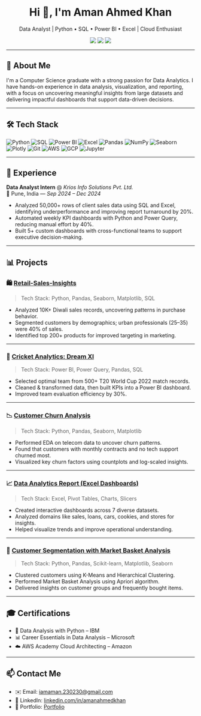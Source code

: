 <h1 align="center">Hi 👋, I'm Aman Ahmed Khan</h1>
<p align="center"> Data Analyst | Python • SQL • Power BI • Excel | Cloud Enthusiast</p>

<p align="center">
  <a href="mailto:iamaman.230230@gmail.com"><img src="https://img.shields.io/badge/Email-D14836?style=for-the-badge&logo=gmail&logoColor=white" /></a>
  <a href="https://github.com/amannn08"><img src="https://img.shields.io/badge/GitHub-181717?style=for-the-badge&logo=github" /></a>
  <a href="https://linkedin.com/in/amanahmedkhan"><img src="https://img.shields.io/badge/LinkedIn-0077B5?style=for-the-badge&logo=linkedin&logoColor=white" /></a>
</p>

---
## 🚀 About Me
I'm a Computer Science graduate with a strong passion for Data Analytics. I have hands-on experience in data analysis, visualization, and reporting, with a focus on uncovering meaningful insights from large datasets and delivering impactful dashboards that support data-driven decisions.

---

## 🛠️ Tech Stack

![Python](https://img.shields.io/badge/Python-3776AB?style=for-the-badge&logo=python&logoColor=white)
![SQL](https://img.shields.io/badge/SQL-4479A1?style=for-the-badge&logo=mysql&logoColor=white)
![Power BI](https://img.shields.io/badge/PowerBI-F2C811?style=for-the-badge&logo=powerbi&logoColor=black)
![Excel](https://img.shields.io/badge/Microsoft_Excel-217346?style=for-the-badge&logo=microsoft-excel&logoColor=white)
![Pandas](https://img.shields.io/badge/Pandas-150458?style=for-the-badge&logo=pandas&logoColor=white)
![NumPy](https://img.shields.io/badge/Numpy-013243?style=for-the-badge&logo=numpy&logoColor=white)
![Seaborn](https://img.shields.io/badge/Seaborn-4C4C4C?style=for-the-badge)
![Plotly](https://img.shields.io/badge/Plotly-3F4F75?style=for-the-badge)
![Git](https://img.shields.io/badge/Git-F05032?style=for-the-badge&logo=git&logoColor=white)
![AWS](https://img.shields.io/badge/AWS-232F3E?style=for-the-badge&logo=amazon-aws&logoColor=white)
![GCP](https://img.shields.io/badge/Google%20Cloud-4285F4?style=for-the-badge&logo=google-cloud&logoColor=white)
![Jupyter](https://img.shields.io/badge/Jupyter-F37626?style=for-the-badge&logo=jupyter&logoColor=white)

---

## 💼 Experience

**Data Analyst Intern** @ *Krios Info Solutions Pvt. Ltd.*  
📍 Pune, India — _Sep 2024 – Dec 2024_

- Analyzed 50,000+ rows of client sales data using SQL and Excel, identifying underperformance and improving report turnaround by 20%.
- Automated weekly KPI dashboards with Python and Power Query, reducing manual effort by 40%.
- Built 5+ custom dashboards with cross-functional teams to support executive decision-making.

---
## 📊 Projects

### 🛍️ [Retail-Sales-Insights](https://github.com/amannn08/Diwali-Sales-Insights-Using-Python)  
> Tech Stack: Python, Pandas, Seaborn, Matplotlib, SQL

- Analyzed 10K+ Diwali sales records, uncovering patterns in purchase behavior.
- Segmented customers by demographics; urban professionals (25–35) were 40% of sales.
- Identified top 200+ products for improved targeting in marketing.

---

### 🏏 [Cricket Analytics: Dream XI](https://github.com/amannn08/DREAM-11-TEAM)  
> Tech Stack: Power BI, Power Query, Pandas, SQL

- Selected optimal team from 500+ T20 World Cup 2022 match records.
- Cleaned & transformed data, then built KPIs into a Power BI dashboard.
- Improved team evaluation efficiency by 30%.

---

### 📉 [Customer Churn Analysis](https://github.com/amannn08/Customer-Churn-EDA)
> Tech Stack: Python, Pandas, Seaborn, Matplotlib

- Performed EDA on telecom data to uncover churn patterns.
- Found that customers with monthly contracts and no tech support churned most.
- Visualized key churn factors using countplots and log-scaled insights.

---

### 📈 [Data Analytics Report (Excel Dashboards)](https://github.com/amannn08/Data-Analytics-Report)
> Tech Stack: Excel, Pivot Tables, Charts, Slicers

- Created interactive dashboards across 7 diverse datasets.
- Analyzed domains like sales, loans, cars, cookies, and stores for insights.
- Helped visualize trends and improve operational understanding.

---

### 🧠 [Customer Segmentation with Market Basket Analysis](https://github.com/amannn08/Customer-Segmentation-MBA)
> Tech Stack: Python, Pandas, Scikit-learn, Matplotlib, Seaborn

- Clustered customers using K-Means and Hierarchical Clustering.
- Performed Market Basket Analysis using Apriori algorithm.
- Delivered insights on customer groups and frequently bought items.

---



## 🎓 Certifications

- 📜 Data Analysis with Python – IBM  
- 📊 Career Essentials in Data Analysis – Microsoft  
- ☁️ AWS Academy Cloud Architecting – Amazon  

---

## 📫 Contact Me

- ✉️ Email: [iamaman.230230@gmail.com](mailto:iamaman.230230@gmail.com)  
- 🔗 LinkedIn: [linkedin.com/in/amanahmedkhan](https://linkedin.com/in/amanahmedkhan)  
- 📂 Portfolio: [Portfolio](https://portfolio-new-lyc6.vercel.app/)
